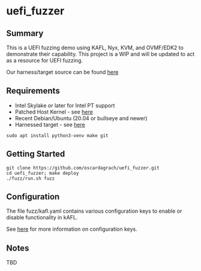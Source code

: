 # uefi_fuzzer


## Summary
This is a UEFI fuzzing demo using KAFL, Nyx, KVM, and OVMF/EDK2 to demonstrate their capability.
This project is a WIP and will be updated to act as a resource for UEFI fuzzing.

Our harness/target source can be found [here](https://github.com/oscardagrach/edk2)

## Requirements
- Intel Skylake or later for Intel PT support
- Patched Host Kernel - see [here](https://github.com/nyx-fuzz/KVM-Nyx)
- Recent Debian/Ubuntu (20.04 or bullseye and newer)
- Harnessed target - see [here](https://github.com/oscardagrach/edk2)

```
sudo apt install python3-venv make git
```

## Getting Started
```
git clone https://github.com/oscardagrach/uefi_fuzzer.git
cd uefi_fuzzer; make deploy
./fuzz/run.sh fuzz
```

## Configuration
The file fuzz/kafl.yaml contains various configuration keys to enable or disable functionality in kAFL.

See [here](https://github.com/IntelLabs/kAFL/blob/master/docs/source/reference/fuzzer_configuration.md) for more information on configuration keys.

## Notes
TBD
